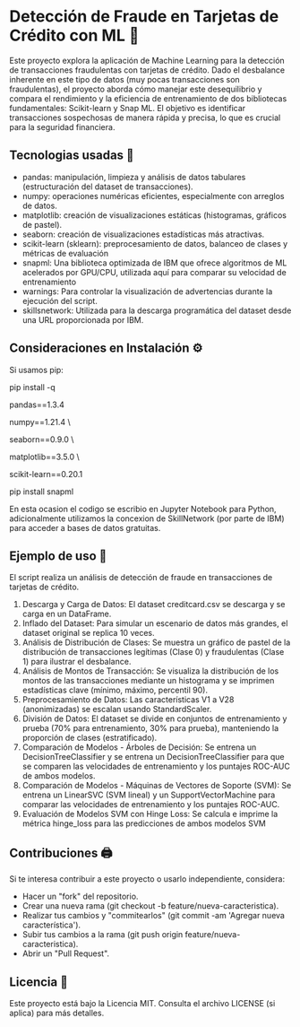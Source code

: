 # Detección de Fraude en Tarjetas de Crédito con ML 🪪
Este proyecto explora la aplicación de Machine Learning para la detección de transacciones fraudulentas con tarjetas de crédito. Dado el desbalance inherente en este tipo de datos (muy pocas transacciones son fraudulentas), el proyecto aborda cómo manejar este desequilibrio y compara el rendimiento y la eficiencia de entrenamiento de dos bibliotecas fundamentales: Scikit-learn y Snap ML. El objetivo es identificar transacciones sospechosas de manera rápida y precisa, lo que es crucial para la seguridad financiera.

## Tecnologias usadas 🐍
- pandas: manipulación, limpieza y análisis de datos tabulares (estructuración del dataset de transacciones).
- numpy: operaciones numéricas eficientes, especialmente con arreglos de datos.
- matplotlib: creación de visualizaciones estáticas (histogramas, gráficos de pastel).
- seaborn: creación de visualizaciones estadísticas más atractivas.
- scikit-learn (sklearn): preprocesamiento de datos, balanceo de clases y métricas de evaluación
- snapml: Una biblioteca optimizada de IBM que ofrece algoritmos de ML acelerados por GPU/CPU, utilizada aquí para comparar su velocidad de entrenamiento
- warnings: Para controlar la visualización de advertencias durante la ejecución del script.
- skillsnetwork: Utilizada para la descarga programática del dataset desde una URL proporcionada por IBM.

## Consideraciones en Instalación ⚙️
Si usamos pip:

pip install -q 

  pandas==1.3.4 
   
  numpy==1.21.4 \
  
  seaborn==0.9.0 \
  
  matplotlib==3.5.0 \
  
  scikit-learn==0.20.1

pip install snapml

En esta ocasion el codigo se escribio en Jupyter Notebook para Python, adicionalmente utilizamos la concexion de SkillNetwork (por parte de IBM) para acceder a bases de datos gratuitas.

## Ejemplo de uso 📎
El script realiza un análisis de detección de fraude en transacciones de tarjetas de crédito.
 1. Descarga y Carga de Datos: El dataset creditcard.csv se descarga y se carga en un DataFrame.
 2. Inflado del Dataset: Para simular un escenario de datos más grandes, el dataset original se replica 10 veces.
 3. Análisis de Distribución de Clases: Se muestra un gráfico de pastel de la distribución de transacciones legítimas (Clase 0) y fraudulentas (Clase 1) para ilustrar el desbalance.
 4. Análisis de Montos de Transacción: Se visualiza la distribución de los montos de las transacciones mediante un histograma y se imprimen estadísticas clave (mínimo, máximo, percentil 90).
 5. Preprocesamiento de Datos: Las características V1 a V28 (anonimizadas) se escalan usando StandardScaler.
 6. División de Datos: El dataset se divide en conjuntos de entrenamiento y prueba (70% para entrenamiento, 30% para prueba), manteniendo la proporción de clases (estratificado).
 7. Comparación de Modelos - Árboles de Decisión: Se entrena un DecisionTreeClassifier y se entrena un DecisionTreeClassifier para que se comparen las velocidades de entrenamiento y los puntajes ROC-AUC de ambos modelos.
 8. Comparación de Modelos - Máquinas de Vectores de Soporte (SVM): Se entrena un LinearSVC (SVM lineal) y un SupportVectorMachine para comparar las velocidades de entrenamiento y los puntajes ROC-AUC.
 9. Evaluación de Modelos SVM con Hinge Loss: Se calcula e imprime la métrica hinge_loss para las predicciones de ambos modelos SVM

## Contribuciones 🖨️
Si te interesa contribuir a este proyecto o usarlo independiente, considera:
- Hacer un "fork" del repositorio.
- Crear una nueva rama (git checkout -b feature/nueva-caracteristica).
- Realizar tus cambios y "commitearlos" (git commit -am 'Agregar nueva característica').
- Subir tus cambios a la rama (git push origin feature/nueva-caracteristica).
- Abrir un "Pull Request".

## Licencia 📜
Este proyecto está bajo la Licencia MIT. Consulta el archivo LICENSE (si aplica) para más detalles.
